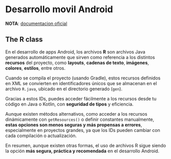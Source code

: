 # Desarrollo movil Android

**NOTA**:
[documentacion oficial](https://developer.android.com/topic/architecture/intro)

## The R class

En el desarrollo de apps Android, los archivos **R** son archivos Java generados
automáticamente que sirven como referencia a los distintos **recursos** del proyecto, como
**layouts**, **cadenas de texto**, **imágenes**, **colores**, **estilos**, entre otros.

Cuando se compila el proyecto (usando Gradle), estos recursos definidos en XML se convierten en
identificadores únicos que se almacenan en el archivo `R.java`, ubicado en el directorio
generado (`gen`).

Gracias a estos IDs, puedes acceder fácilmente a los recursos desde tu código en Java o Kotlin,
con **seguridad de tipos** y eficiencia.

Aunque existen métodos alternativos, como acceder a los recursos dinámicamente con
`getResources()` o definir constantes manualmente, **estas opciones son menos seguras y más
propensas a errores**, especialmente en proyectos grandes, ya que los IDs pueden cambiar con
cada compilación o actualización.

En resumen, aunque existen otras formas, el uso de archivos R sigue siendo la opción **más
segura, práctica y recomendada** en el desarrollo Android.
